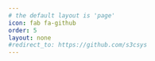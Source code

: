 ```yaml
---
# the default layout is 'page'
icon: fab fa-github
order: 5
layout: none
#redirect_to: https://github.com/s3csys
---
```


<!DOCTYPE html>
<html>
  <head>
    <meta charset="UTF-8">
    <title>Redirecting...</title>
  </head>
  <body>
    <script>
      const opened = window.open("https://github.com/s3csys", "_blank");
      if (opened) {
        // Redirect the current tab to your homepage or any other page
        window.location.href = "/";
      } else {
        // Fallback if the popup was blocked
        document.write('Click <a href="https://github.com/s3csys" target="_blank">here</a> to open the GitHub repo.');
      }
    </script>
  </body>
</html>
